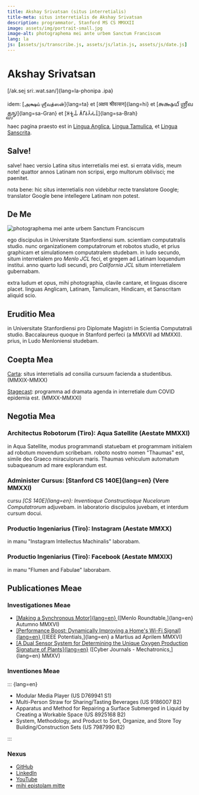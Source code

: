 ```yaml
---
title: Akshay Srivatsan (situs interretialis)
title-meta: situs interretialis de Akshay Srivatsan
description: programmator, Stanford MS CS MMXXII
image: assets/img/portrait-small.jpg
image-alt: photographema mei ante urbem Sanctum Franciscum
lang: la
js: [assets/js/transcribe.js, assets/js/latin.js, assets/js/date.js]
---
```


# Akshay Srivatsan

[/ak.sei̯ sriː.wat.san/]{lang=la-phonipa .ipa}

idem: [அக்ஷய் ஶ்ரீவத்ஸன்]{lang=ta} et [अक्षय श्रीवत्सन]{lang=hi} et [𑌅𑌕𑍍𑌷𑌯𑍍
𑌶𑍍𑌰𑍀𑌵𑌤𑍍𑌸𑌨𑍍]{lang=sa-Gran} et [𑀅𑀓𑁆𑀱𑀬𑁆 𑀰𑁆𑀭𑀻𑀯𑀢𑁆𑀲𑀦𑁆]{lang=sa-Brah}

haec pagina praesto est in [Lingua Anglica](index.html),
[Lingua Tamulica](tamil.html), et [Lingua Sanscrita](sanskrit.html).

## Salve!

<script>
  documentum.scribe(`<b>hodie est:</b> ${hodie()} (${hodieBreve()})`);
</script>

salve! haec versio Latina situs interretialis mei est. si errata vidis, meum
note! quattor annos Latinam non scripsi, ergo multorum oblivisci; me paenitet.

nota bene: hic situs interretialis non videbitur recte translatore Google;
translator Google bene intellegere Latinam non potest.

<div id="species" style="display:none">
<label for="speciesElige">**speciem litterarum elige:**</label>
<select name="speciesElige" id="speciesElige" onchange="mutaSpeciem(this.value)">
    <option value="capitales">capitales quadratae</option>
    <option value="unciales">capitales unciales</option>
    <option value="italica">capitales italica</option>
</select>
</div>

## De Me

![photographema mei ante urbem Sanctum
Franciscum](assets/img/portrait-small.jpg)

ego discipulus in Universitate Stanfordiensi sum. scientiam computatralis
studio. nunc organizationem computatrorum et robotos studio, et prius graphicam
et simulationem computatralem studebam. in ludo secundo, situm interretialem pro
_Menlo JCL_ feci, et gregem ad Latinam loquendum institui. anno quarto ludi
secundi, pro _California JCL_ situm interretialem gubernabam.

extra ludum et opus, mihi photographia, clavile cantare, et linguas discere
placet. linguas Anglicam, Latinam, Tamulicam, Hindicam, et Sanscritam aliquid
scio.

## Eruditio Mea

in Universitate Stanfordiensi pro Diplomate Magistri in Scientia Computatrali
studio. Baccalaureus quoque in Stanford perfeci (a MMXVII ad MMXXI). prius, in
Ludo Menloniensi studebam.

## Coepta Mea

[Carta](https://carta.stanford.edu): situs interretialis ad consilia cursuum
facienda a studentibus. (MMXIX-MMXX)

[Stagecast](https://taps.stanford.edu/stagecast): programma ad dramata agenda in
interretiale dum COVID epidemia est. (MMXX-MMXXI)

## Negotia Mea

### Architectus Robotorum (Tiro): Aqua Satellite (Aestate MMXXI)

in Aqua Satellite, modus programmandi statuebam et programmam initialem ad
robotum movendum scribebam. roboto nostro nomen "Thaumas" est, simile deo Graeco
miraculorum maris. Thaumas vehiculum automatum subaqueanum ad mare explorandum
est.

### Administer Cursus: [Stanford CS 140E]{lang=en} (Vere MMXXI)

cursu _[CS 140E]{lang=en}: Inventioque Constructioque Nucelorum Computatrorum_
adjuvebam. in laboratorio discipulos juvebam, et interdum cursum docui.

### Productio Ingeniarius (Tiro): Instagram (Aestate MMXX)

in manu "Instagram Intellectus Machinalis" laborabam.

### Productio Ingeniarius (Tiro): Facebook (Aestate MMXIX)

in manu "Flumen and Fabulae" laborabam.

## Publicationes Meae

### Investigationes Meae

-   [[Making a Synchronous Motor]{lang=en} ](http://roundtable.menloschool.org/issue25/5_McNelly+Srivatsan_MS_Roundtable25_Fall_2016.pdf)
    ([Menlo Roundtable,]{lang=en} Autumno MMXVI)
-   [[Performance Boost: Dynamically Improving a Home's Wi-Fi Signal]{lang=en} ](http://ieeexplore.ieee.org/abstract/document/7425403/)
    ([IEEE Potentials,]{lang=en} a Martius ad Aprilem MMXVI)
-   [[A Dual Sensor System for Determining the Unique Oxygen Production Signature of Plants]{lang=en}](http://www.cyberjournals.com/Papers/2015/01.pdf)
    ([Cyber Journals - Mechatronics,]{lang=en} MMXV)

### Inventiones Meae

::: {lang=en}

-   Modular Media Player (US D769941 S1)
-   Multi-Person Straw for Sharing/Tasting Beverages (US 9186007 B2)
-   Apparatus and Method for Repairing a Surface Submerged in Liquid by Creating
    a Workable Space (US 8925168 B2)
-   System, Methodology, and Product to Sort, Organize, and Store Toy
    Building/Construction Sets (US 7987990 B2)

:::

### Nexus

-   [GitHub](https://github.com/Akshay-Srivatsan)
-   [LinkedIn](https://www.linkedin.com/in/akshay-srivatsan/)
-   [YouTube](https://www.youtube.com/channel/UCUrJQeVdrtJZ1GjCXz1aWXA)
-   [mihi epistolam mitte](mailto:srivatsan.akshay+website@gmail.com)

<script>
species.aspectus.forma = TALEA;

mutaSpeciem(fenestra.locus.quaesitum);
</script>
